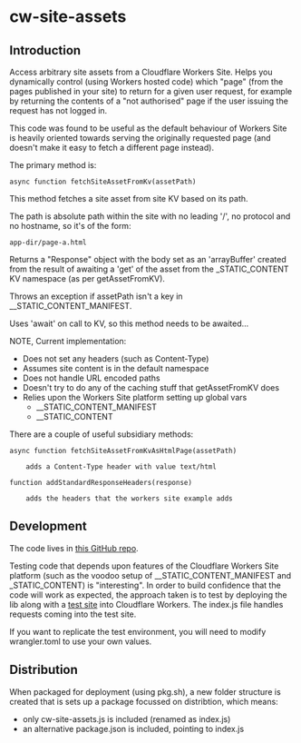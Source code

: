 # cw-site-assets

## Introduction

Access arbitrary site assets from a Cloudflare Workers Site. Helps you 
dynamically control (using Workers hosted code) which "page" (from the pages 
published in your site) to return for a given user request, for example by 
returning the contents of a "not authorised" page if the user issuing the 
request has not logged in.

This code was found to be useful as the default behaviour of Workers Site is 
heavily oriented towards serving the originally requested page (and doesn't 
make it easy to fetch a different page instead).

The primary method is:

    async function fetchSiteAssetFromKv(assetPath)

This method fetches a site asset from site KV based on its path.

The path is absolute path within the site with no leading '/', no protocol 
and no hostname, so it's of the form:

    app-dir/page-a.html


Returns a "Response" object with the body set as an 'arrayBuffer' created 
from the result of awaiting a 'get' of the asset from the _STATIC_CONTENT KV 
namespace (as per getAssetFromKV).

Throws an exception if assetPath isn't a key in __STATIC_CONTENT_MANIFEST.

Uses 'await' on call to KV, so this method needs to be awaited...

NOTE, Current implementation:
- Does not set any headers (such as Content-Type)
- Assumes site content is in the default namespace
- Does not handle URL encoded paths
- Doesn't try to do any of the caching stuff that getAssetFromKV does
- Relies upon the Workers Site platform setting up global vars
    - __STATIC_CONTENT_MANIFEST
    - __STATIC_CONTENT

There are a couple of useful subsidiary methods:

    async function fetchSiteAssetFromKvAsHtmlPage(assetPath)

        adds a Content-Type header with value text/html

    function addStandardResponseHeaders(response)

        adds the headers that the workers site example adds


## Development

The code lives in [this GitHub repo](https://github.com/my-liminal-space/cw-site-assets).

Testing code that depends upon features of the Cloudflare Workers Site platform 
(such as the voodoo setup of __STATIC_CONTENT_MANIFEST and _STATIC_CONTENT) is 
"interesting". In order to build confidence that the code will work as 
expected, the approach taken is to test by deploying the lib along with a [test 
site](https://cf-site-assets.deaddodgeydigitaldeals.com/index.html) into Cloudflare Workers.
The index.js file handles requests coming into the test site.

If you want to replicate the test environment, you will need to modify 
wrangler.toml to use your own values.


## Distribution

When packaged for deployment (using pkg.sh), a new folder structure is created 
that is sets up a package focussed on distribtion, which means:
 - only cw-site-assets.js is included (renamed as index.js)
 - an alternative package.json is included, pointing to index.js

